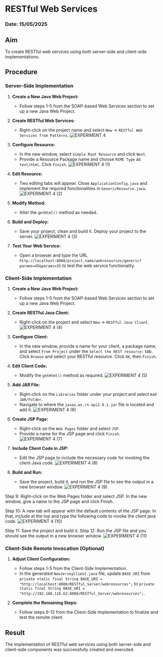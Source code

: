 # RESTful Web Services

### Date: 15/05/2025

## Aim

To create RESTful web services using both server-side and client-side implementations.

## Procedure

### Server-Side Implementation

1. **Create a New Java Web Project:**
   - Follow steps 1-5 from the SOAP-based Web Services section to set up a new Java Web Project.

2. **Create RESTful Web Services:**
   - Right-click on the project name and select `New` -> `RESTful Web Services from Patterns`.
![EXPERIMENT 4](https://github.com/user-attachments/assets/b74e9f9f-2ffc-4859-96c5-9c67af3c3835)
     
3. **Configure Resource:**
   - In the new window, select `Simple Root Resource` and click `Next`.
   - Provide a Resource Package name and choose `MIME Type` as `text/html`. Click `Finish`.
![EXPERIMENT 4 (1)](https://github.com/user-attachments/assets/04ae2730-1348-44ba-ac5a-6f57a8c64999)

4. **Edit Resource:**
   - Two editing tabs will appear. Close `ApplicationConfig.java` and implement the required functionalities in `GenericResource.java`.
![EXPERIMENT 4 (2)](https://github.com/user-attachments/assets/d018b8ef-3f20-4e71-9f41-e1d3fea5e9c4)

5. **Modify Method:**
   - Alter the `getHtml()` method as needed.

6. **Build and Deploy:**
   - Save your project, clean and build it. Deploy your project to the server.
![EXPERIMENT 4 (3)](https://github.com/user-attachments/assets/a5cf267b-7218-4964-bcca-7be6a0ad2b2e)

7. **Test Your Web Service:**
   - Open a browser and type the URL `http://localhost:8080/project_name/webresources/generic?params=45&params=35` to test the web service functionality.

### Client-Side Implementation

1. **Create a New Java Web Project:**
   - Follow steps 1-5 from the SOAP-based Web Services section to set up a new Java Web Project.

2. **Create RESTful Java Client:**
   - Right-click on the project and select `New` -> `RESTful Java Client`.
![EXPERIMENT 4 (4)](https://github.com/user-attachments/assets/b3dcf83d-0f4a-45c6-9568-c207f43db040)

3. **Configure Client:**
   - In the new window, provide a name for your client, a package name, and select `From Project` under the `Select the REST resource:` tab. Click `Browse` and select your RESTful resource. Click `OK`, then `Finish`.

4. **Edit Client Code:**
   - Modify the `getHtml()` method as required.
![EXPERIMENT 4 (5)](https://github.com/user-attachments/assets/5b288272-b68b-408b-bf79-1b1579462f92)

5. **Add JAR File:**
   - Right-click on the `Libraries` folder under your project and select `Add JAR/Folder`.
   - Navigate to where the `javax.ws.rs-api2.0.1.jar` file is located and add it.
![EXPERIMENT 4 (6)](https://github.com/user-attachments/assets/36ee5626-286d-4d02-9955-84efad5347ee)

6. **Create JSP Page:**
   - Right-click on the `Web Pages` folder and select `JSP`.
   - Provide a name for the JSP page and click `Finish`.
![EXPERIMENT 4 (7)](https://github.com/user-attachments/assets/7b7c2b33-5ebd-457f-b4f8-e63dc8391b71)

7. **Include Client Code in JSP:**
   - Edit the JSP page to include the necessary code for invoking the client Java code.
![EXPERIMENT 4 (8)](https://github.com/user-attachments/assets/a2377dfb-7580-42b9-8cd7-0e2f7a555dc2)

8. **Build and Run:**
   - Save the project, build it, and run the JSP file to see the output in a new browser window.
![EXPERIMENT 4 (9)](https://github.com/user-attachments/assets/9cf7b356-b81d-49fd-a6f6-315981dae772)

Step 9: Right-click on the Web Pages folder and select JSP. In the new window, give a name to the JSP page and click Finish.

Step 10: A new tab will appear with the default contents of the JSP page. In that, include at the top and type the following code to invoke the client java code.
![EXPERIMENT 4 (10)](https://github.com/user-attachments/assets/3fed2bcc-ca99-454c-896f-33691dacd378)

Step 11: Save the project and build it. Step 12: Run the JSP file and you should see the output in a new browser window.
![EXPERIMENT 4 (11)](https://github.com/user-attachments/assets/68cfa17e-f5b6-4d07-96e3-830d0da94e62)


### Client-Side Remote Invocation (Optional)

1. **Adjust Client Configuration:**
   - Follow steps 1-5 from the Client-Side Implementation.
   - In the generated `NewJerseyClient.java` file, update `BASE_URI` from `private static final String BASE_URI = "http://localhost:8080/RESTful_Server/webresources";` to `private static final String BASE_URI = "http://192.168.116.62:8080/RESTful_Server/webresources";`.

2. **Complete the Remaining Steps:**
   - Follow steps 6-12 from the Client-Side Implementation to finalize and test the remote client.

## Result

The implementation of RESTful web services using both server-side and client-side components was successfully created and executed.

